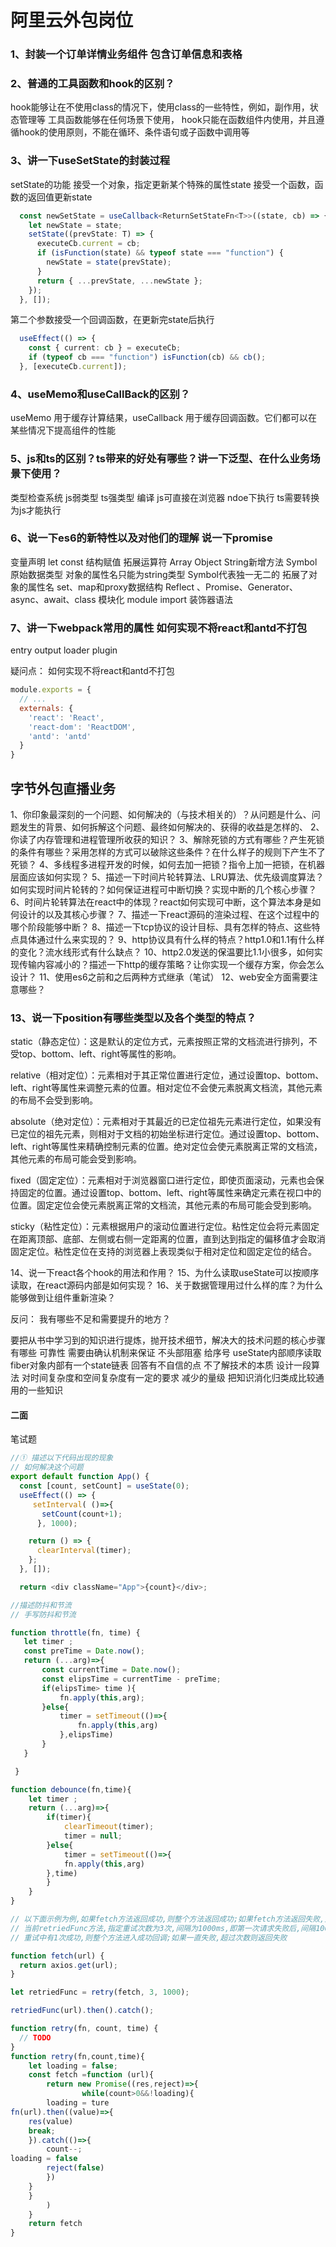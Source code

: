 

# 阿里云外包岗位

### 1、封装一个订单详情业务组件 包含订单信息和表格
### 2、普通的工具函数和hook的区别？
hook能够让在不使用class的情况下，使用class的一些特性，例如，副作用，状态管理等
工具函数能够在任何场景下使用， hook只能在函数组件内使用，并且遵循hook的使用原则，不能在循环、条件语句或子函数中调用等

### 3、讲一下useSetState的封装过程
setState的功能 
接受一个对象，指定更新某个特殊的属性state
接受一个函数，函数的返回值更新state
```ts
  const newSetState = useCallback<ReturnSetStateFn<T>>((state, cb) => {
    let newState = state;
    setState((prevState: T) => {
      executeCb.current = cb;
      if (isFunction(state) && typeof state === "function") {
        newState = state(prevState);
      }
      return { ...prevState, ...newState };
    });
  }, []);
  ```
第二个参数接受一个回调函数，在更新完state后执行
```ts
  useEffect(() => {
    const { current: cb } = executeCb;
    if (typeof cb === "function") isFunction(cb) && cb();
  }, [executeCb.current]);

```

### 4、useMemo和useCallBack的区别？
useMemo 用于缓存计算结果，useCallback 用于缓存回调函数。它们都可以在某些情况下提高组件的性能

### 5、js和ts的区别？ts带来的好处有哪些？讲一下泛型、在什么业务场景下使用？
类型检查系统 js弱类型 ts强类型
编译 js可直接在浏览器 ndoe下执行 ts需要转换为js才能执行

### 6、说一下es6的新特性以及对他们的理解 说一下promise
变量声明 let const 
结构赋值 拓展运算符
Array Object String新增方法 
Symbol原始数据类型 对象的属性名只能为string类型 Symbol代表独一无二的 拓展了对象的属性名
set、map和proxy数据结构
Reflect 、Promise、Generator、async、await、class
模块化 module import 
装饰器语法



### 7、讲一下webpack常用的属性 如何实现不将react和antd不打包
entry
output
loader
plugin


疑问点：
如何实现不将react和antd不打包


``` js
module.exports = {
  // ...
  externals: {
    'react': 'React',
    'react-dom': 'ReactDOM',
    'antd': 'antd'
  }
}
```

## 字节外包直播业务


1、你印象最深刻的一个问题、如何解决的（与技术相关的）？从问题是什么、问题发生的背景、如何拆解这个问题、最终如何解决的、获得的收益是怎样的、
2、你读了内存管理和进程管理所收获的知识？
3、解除死锁的方式有哪些？产生死锁的条件有哪些？采用怎样的方式可以破除这些条件？在什么样子的规则下产生不了死锁？
4、多线程多进程开发的时候，如何去加一把锁？指令上加一把锁，在机器层面应该如何实现？
5、描述一下时间片轮转算法、LRU算法、优先级调度算法？如何实现时间片轮转的？如何保证进程可中断切换？实现中断的几个核心步骤？
6、时间片轮转算法在react中的体现？react如何实现可中断，这个算法本身是如何设计的以及其核心步骤？
7、描述一下react源码的渲染过程、在这个过程中的哪个阶段能够中断？
8、描述一下tcp协议的设计目标、具有怎样的特点、这些特点具体通过什么来实现的？
9、http协议具有什么样的特点？http1.0和1.1有什么样的变化？流水线形式有什么缺点？
10、http2.0发送的保温要比1.1小很多，如何实现传输内容减小的？描述一下http的缓存策略？让你实现一个缓存方案，你会怎么设计？
11、使用es6之前和之后两种方式继承（笔试）
12、web安全方面需要注意哪些？
### 13、说一下position有哪些类型以及各个类型的特点？
static（静态定位）：这是默认的定位方式，元素按照正常的文档流进行排列，不受top、bottom、left、right等属性的影响。

relative（相对定位）：元素相对于其正常位置进行定位，通过设置top、bottom、left、right等属性来调整元素的位置。相对定位不会使元素脱离文档流，其他元素的布局不会受到影响。

absolute（绝对定位）：元素相对于其最近的已定位祖先元素进行定位，如果没有已定位的祖先元素，则相对于文档的初始坐标进行定位。通过设置top、bottom、left、right等属性来精确控制元素的位置。绝对定位会使元素脱离正常的文档流，其他元素的布局可能会受到影响。

fixed（固定定位）：元素相对于浏览器窗口进行定位，即使页面滚动，元素也会保持固定的位置。通过设置top、bottom、left、right等属性来确定元素在视口中的位置。固定定位会使元素脱离正常的文档流，其他元素的布局可能会受到影响。

sticky（粘性定位）：元素根据用户的滚动位置进行定位。粘性定位会将元素固定在距离顶部、底部、左侧或右侧一定距离的位置，直到达到指定的偏移值才会取消固定定位。粘性定位在支持的浏览器上表现类似于相对定位和固定定位的结合。

14、说一下react各个hook的用法和作用？
15、为什么读取useState可以按顺序读取，在react源码内部是如何实现？
16、关于数据管理用过什么样的库？为什么能够做到让组件重新渲染？

反问： 我有哪些不足和需要提升的地方？

要把从书中学习到的知识进行提炼，抛开技术细节，解决大的技术问题的核心步骤有哪些
可靠性 需要由确认机制来保证
不头部阻塞 给序号 
useState内部顺序读取 fiber对象内部有一个state链表
回答有不自信的点 不了解技术的本质 
设计一段算法 对时间复杂度和空间复杂度有一定的要求 减少的量级
把知识消化归类成比较通用的一些知识

#### 二面

笔试题

```javascript
//① 描述以下代码出现的现象
// 如何解决这个问题
export default function App() {
  const [count, setCount] = useState(0);
  useEffect(() => {
     setInterval( ()=>{
       setCount(count+1);
      }, 1000);

    return () => {
      clearInterval(timer);
    };
  }, []);

  return <div className="App">{count}</div>;
```

```javascript
//描述防抖和节流
// 手写防抖和节流

function throttle(fn, time) {
   let timer ;
   const preTime = Date.now();
   return (...arg)=>{
       const currentTime = Date.now();
       const elipsTime = currentTime - preTime;
       if(elipsTime> time ){
           fn.apply(this,arg);
       }else{
           timer = setTimeout(()=>{
               fn.apply(this,arg)
           },elipsTime)
       }
   }

 }

function debounce(fn,time){
    let timer ;
    return (...arg)=>{
        if(timer){
            clearTimeout(timer);
            timer = null;
        }else{
            timer = setTimeout(()=>{
            fn.apply(this,arg)
        },time)
        }
    }
}
```

```javascript
// 以下面示例为例,如果fetch方法返回成功,则整个方法返回成功;如果fetch方法返回失败,则自动按指定间隔和次数重试
// 当前retriedFunc方法,指定重试次数为3次,间隔为1000ms,即第一次请求失败后,间隔1000ms发起第二次请求,最多重试3次(含首次);
// 重试中有1次成功,则整个方法进入成功回调;如果一直失败,超过次数则返回失败

function fetch(url) {
  return axios.get(url);
}

let retriedFunc = retry(fetch, 3, 1000);

retriedFunc(url).then().catch();

function retry(fn, count, time) {
  // TODO
}
function retry(fn,count,time){
    let loading = false;
    const fetch =function (url){
        return new Promise((res,reject)=>{
                while(count>0&&!loading){
        loading = ture
fn(url).then((value)=>{
    res(value)
    break;
    }).catch(()=>{
        count--;
loading = false
        reject(false)
        })
    }
    }      
        )
    }
    return fetch
}
```

